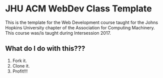 # JHU ACM WebDev Class Template
This is the template for the Web Development course taught for the Johns Hopkins University chapter of the Association for Computing Machinery. This course was/is taught during Intersession 2017.

## What do I do with this???
1. Fork it.
2. Clone it.
3. Profit!!!